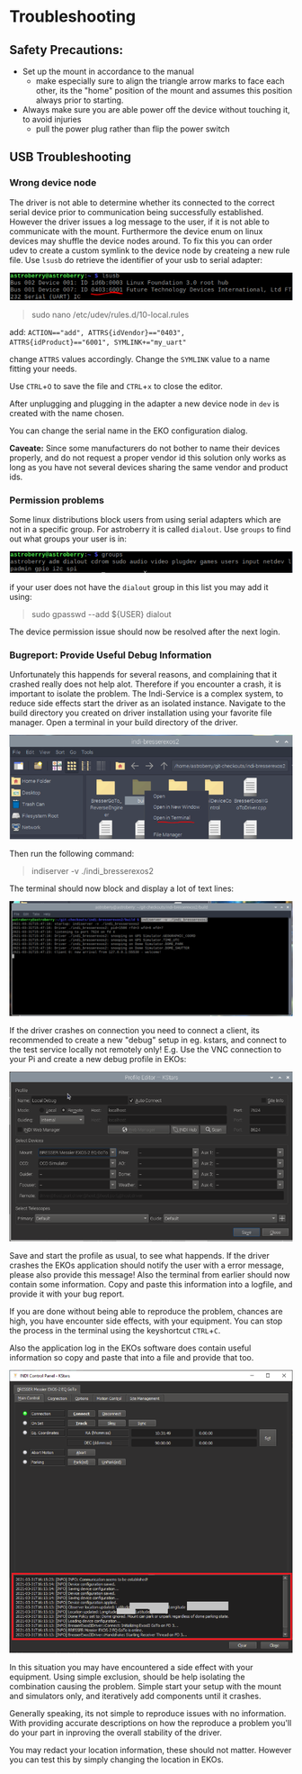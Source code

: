 # Troubleshooting

## Safety Precautions:
- Set up the mount in accordance to the manual
    - make especially sure to align the triangle arrow marks to face each other, its the "home" position of the mount and assumes this position always prior to starting.
- Always make sure you are able power off the device without touching it, to avoid injuries
    - pull the power plug rather than flip the power switch

## USB Troubleshooting

### Wrong device node
The driver is not able to determine whether its connected to the correct serial device prior to communication being successfully established.
However the driver issues a log message to the user, if it is not able to communicate with the mount. Furthermore the device enum on linux devices may shuffle the device nodes around.
To fix this you can order udev to create a custom symlink to the device node by createing a new rule file.
Use `lsusb` do retrieve the identifier of your usb to serial adapter:

![Get product and vendor id](get-usb-product-vendor-id.png?raw=true)

> sudo nano /etc/udev/rules.d/10-local.rules

add:
<code>ACTION=="add", ATTRS{idVendor}=="0403", ATTRS{idProduct}=="6001", SYMLINK+="my_uart"</code>

change `ATTRS` values accordingly. Change the `SYMLINK` value to a name fitting your needs.

Use `CTRL`+`O` to save the file and `CTRL`+`x` to close the editor.

After unplugging and plugging in the adapter a new device node in `dev` is created with the name chosen.

You can change the serial name in the EKO configuration dialog.

**Caveate:** Since some manufacturers do not bother to name their devices properly, and do not request a proper vendor id this solution only works as long as you have not several devices sharing the same vendor and product ids. 

### Permission problems
Some linux distributions block users from using serial adapters which are not in a specific group. For astroberry it is called `dialout`.
Use `groups` to find out what groups your user is in:

![dmesg output example](get-groups-list.png?raw=true)

if your user does not have the `dialout` group in this list you may add it using:

> sudo gpasswd --add ${USER} dialout

The device permission issue should now be resolved after the next login.

### Bugreport: Provide Useful Debug Information
Unfortunately this happends for several reasons, and complaining that it crashed really does not help alot.
Therefore if you encounter a crash, it is important to isolate the problem.
The Indi-Service is a complex system, to reduce side effects start the driver as an isolated instance. Navigate to the build directory you created on driver installation using your favorite file manager. Open a terminal in your build directory of the driver.

![Open Context Menu](start-local-instance-1.png?raw=true)

Then run the following command:

> indiserver -v ./indi_bresserexos2

The terminal should now block and display a lot of text lines:

![Terminal Output](start-local-instance-2.png?raw=true)

If the driver crashes on connection you need to connect a client, its recommended to create a new "debug" setup in eg. kstars, and connect to the test service locally not remotely only! E.g. Use the VNC connection to your Pi and create a new debug profile in EKOs:

![Local Profile](start-local-instance-3.png?raw=true)

Save and start the profile as usual, to see what happends.
If the driver crashes the EKOs application should notify the user with a error message, please also provide this message! Also the terminal from earlier should now contain some information. Copy and paste this information into a logfile, and provide it with your bug report.

If you are done without being able to reproduce the problem, chances are high, you have encounter side effects, with your equipment. You can stop the process in the terminal using the keyshortcut `CTRL`+`C`.

Also the application log in the EKOs software does contain useful information so copy and paste that into a file and provide that too.

![Application Log](start-local-instance-4.png?raw=true)

In this situation you may have encountered a side effect with your equipment. Using simple exclusion, should be help isolating the combination causing the problem. Simple start your setup with the mount and simulators only, and iteratively add components until it crashes.

Generally speaking, its not simple to reproduce issues with no information. With providing accurate descriptions on how the reproduce a problem you'll do your part in inproving the overall stability of the driver.

You may redact your location information, these should not matter. However you can test this by simply changing the location in EKOs.